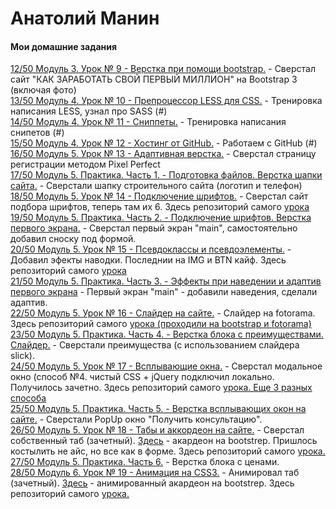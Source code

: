 

# Анатолий Манин

#### Мои домашние задания
[12/50 Модуль 3. Урок № 9 - Верстка при помощи bootstrap.](https://av-63.github.io/lesson_9/) - Сверстал сайт "КАК ЗАРАБОТАТЬ СВОЙ ПЕРВЫЙ МИЛЛИОН" на Bootstrap 3 (включая фото)  
[13/50 Модуль 4. Урок № 10 - Препроцессор LESS для CSS.](https://av-63.github.io/) - Тренировка написания LESS, узнал про SASS (#)  
[14/50 Модуль 4. Урок № 11 - Сниппеты.](https://av-63.github.io/) - Тренировка написания снипетов (#)  
[15/50 Модуль 4. Урок № 12 - Хостинг от GitHub.](https://av-63.github.io/) - Работаем с GitHub (#)  
[16/50 Модуль 5. Урок № 13 - Адаптивная верстка.](https://av-63.github.io/lesson_13/) - Сверстал страницу регистрации методом Pixel Perfect  
[17/50 Модуль 5. Практика. Часть 1. - Подготовка файлов. Верстка шапки сайта.](https://av-63.github.io/lesson_17/) - Сверстали шапку строительного сайта (логотип и телефон)  
[18/50 Модуль 5. Урок № 14 - Подключение шрифтов.](https://av-63.github.io/18in50/DZ/) - Сверстал сайт подбора шрифтов, теперь там их 6. Здесь репозиторий самого [урока](https://github.com/av-63/av-63.github.io/tree/master/18in50/Yrok)  
[19/50 Модуль 5. Практика. Часть 2. - Подключение шрифтов. Верстка первого экрана.](https://av-63.github.io/19in50/Yrok+DZ/) - Сверстал первый экран "main", самостоятельно добавил сноску под формой.  
[20/50 Модуль 5. Урок № 15 - Псевдоклассы и псевдоэлементы.](https://av-63.github.io/20in50/DZ/) - Добавил эфекты наводки. Последнии на IMG и BTN кайф. Здесь репозиторий самого [урока](https://github.com/av-63/av-63.github.io/tree/master/20in50/Yrok)  
[21/50 Модуль 5. Практика. Часть 3. - Эффекты при наведении и адаптив первого экрана](https://av-63.github.io/21in50/Yrok+DZ/) - Первый экран "main" - добавили наведения, сделали адаптив.  
[22/50 Модуль 5. Урок № 16 - Слайдер на сайте.](https://av-63.github.io/22in50/DZ/) - Слайдер на fotorama. Здесь репозиторий самого [урока (проходили на bootstrap и fotorama)](https://github.com/av-63/av-63.github.io/tree/master/22in50/Yrok)  
[23/50 Модуль 5. Практика. Часть 4. - Верстка блока с преимуществами. Слайдер.](https://av-63.github.io/23in50/Yrok+DZ/) - Сверстали преимущества (с использованием слайдера slick).  
[24/50 Модуль 5. Урок № 17 - Всплывающие окна.](https://av-63.github.io/24in50/DZ/) - Сверстал модальное окно (способ №4. чистый CSS + jQuery подключил локально. Получилось зачетно. Здесь репозиторий самого [урока. Еще 3 разных способа](https://github.com/av-63/av-63.github.io/tree/master/24in50/Yrok)  
[25/50 Модуль 5. Практика. Часть 5. - Верстка всплывающих окон на сайте.](https://av-63.github.io/25in50/Yrok+DZ/) - Сверстали PopUp окно "Получить консультацию".  
[26/50 Модуль 5. Урок № 18 - Табы и аккордеон на сайте.](https://av-63.github.io/26in50/DZ1/) - Сверстал собственный таб (зачетный). [Здесь](https://av-63.github.io/26in50/DZ2/) - акардеон на bootstrep. Пришлось костылить не айс, но все как в форме. Здесь репозиторий самого [урока.](https://github.com/av-63/av-63.github.io/tree/master/26in50/Yrok)  
[27/50 Модуль 5. Практика. Часть 6.](https://av-63.github.io/27in50/Yrok+DZ/) - Верстка блока с ценами.  
[28/50 Модуль 6. Урок № 19 - Анимация на CSS3.](https://av-63.github.io/28in50/DZ1/) - Анимировал таб (зачетный). [Здесь](https://av-63.github.io/28in50/DZ2/) - анимированный акардеон на bootstrep. Здесь репозиторий самого [урока.](https://github.com/av-63/av-63.github.io/tree/master/28in50/Yrok)  




